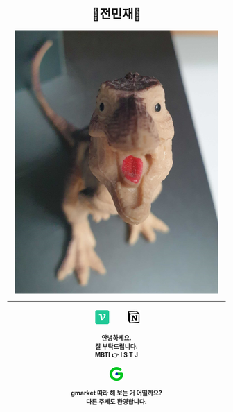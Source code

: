 <div align="center">

# 🦕전민재🦕

<img src='./우와와.PNG'>  

---

#### &nbsp;&nbsp;[<img src='./velog.png'>](https://velog.io/@ingjeon) &nbsp; &ensp; &emsp; &nbsp;[<img src='./notion.png'>](https://blue-blender-ca3.notion.site/day-11-037d4064b142494f9a83080c8c02c4ec?pvs=4)  
**안녕하세요.**  
**잘 부탁드립니다.**  
**MBTI 👉 I S T J**

[<img src='./gmarket.png'>](https://www.gmarket.co.kr/n/best?viewType=G&groupCode=G06&subGroupCode=S141&largeCategoryCode=100000002&mediumCategoryCode=200001966)  

**gmarket 따라 해 보는 거 어떨까요?**  
**다른 주제도 환영합니다.**

</div> 



